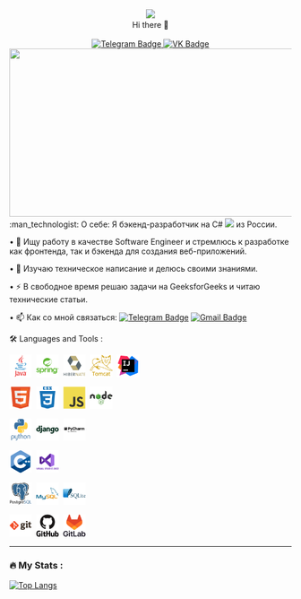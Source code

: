 ## 
<div id="header" align="center">
  <img src="https://i.giphy.com/media/v1.Y2lkPTc5MGI3NjExaDdpMDlxcHp6aTg2cDN4N3c5Z2txc2F4d3E0cmNzNDIxMDMxZGc3ciZlcD12MV9pbnRlcm5hbF9naWZfYnlfaWQmY3Q9Zw/QDjpIL6oNCVZ4qzGs7/giphy.gif" width="100"/>
  <div> 
    Hi there 👋
  </div>
  <div>
    <img src="https://komarev.com/ghpvc/?username=WhiSLo&style=flat-square&color=blue" alt=""/>
  </div>
  
  <div id="badges">
    <a href="https://t.me/WWWisL">
      <img src="https://img.shields.io/badge/Telegram-blue?logo=Telegram&logoColor=white&style=for-the-badge" alt="Telegram Badge"/>
    </a>
    <a href="https://vk.com/ww.wisl">
      <img src="https://img.shields.io/badge/VK-blue?logo=VK&logoColor=white&style=for-the-badge" alt="VK Badge"/>
    </a>
  </div>
</div>
<div align="center">
  <img src="https://media.giphy.com/media/dWesBcTLavkZuG35MI/giphy.gif" width="600" height="300"/>
</div>
:man_technologist: О себе: Я бэкенд-разработчик на C# <img src="https://media.giphy.com/media/WUlplcMpOCEmTGBtBW/giphy.gif" width="30"> из России.

• :telescope: Ищу работу в качестве Software Engineer и стремлюсь к разработке как фронтенда, так и бэкенда для создания веб-приложений.

• :seedling: Изучаю техническое написание и делюсь своими знаниями.

• :zap: В свободное время решаю задачи на GeeksforGeeks и читаю технические статьи.

• :mailbox: Как со мной связаться: 
[![Telegram Badge](https://img.shields.io/badge/-WWWisL-blue?style=flat&logo=Telegram&logoColor=white)]([https://t.me/WWWisL](https://t.me/WWWisL)) 
[![Gmail Badge](https://img.shields.io/badge/-maslov.vladislav.evgenevich@gmail.com-c14438?style=flat&logo=Gmail&logoColor=white)](mailto:maslov.vladislav.evgenevich@gmail.com)

:hammer_and_wrench: Languages and Tools :<div>
  <img src="https://github.com/devicons/devicon/blob/master/icons/java/java-original-wordmark.svg" title="Java" alt="Java" width="40" height="40"/>&nbsp;
  <img src="https://github.com/devicons/devicon/blob/master/icons/spring/spring-original-wordmark.svg" title="Spring" alt="Spring" width="40" height="40"/>&nbsp;
  <img src="https://github.com/devicons/devicon/blob/master/icons/hibernate/hibernate-original-wordmark.svg" title="Hibernate" alt="Hibernate" width="40" height="40"/>&nbsp;
  <img src="https://github.com/devicons/devicon/blob/master/icons/tomcat/tomcat-line-wordmark.svg" title="Tomcat" alt="Tomcat" width="40" height="40"/>&nbsp;
  <img src="https://github.com/devicons/devicon/blob/master/icons/intellij/intellij-original.svg" title="intellij" alt="intellij" width="40" height="40"/>&nbsp;

  <img src="https://github.com/devicons/devicon/blob/master/icons/html5/html5-original.svg" title="HTML5" alt="HTML" width="40" height="40"/>&nbsp;
  <img src="https://github.com/devicons/devicon/blob/master/icons/css3/css3-plain-wordmark.svg"  title="CSS3" alt="CSS" width="40" height="40"/>&nbsp;
  <img src="https://github.com/devicons/devicon/blob/master/icons/javascript/javascript-original.svg" title="JavaScript" alt="JavaScript" width="40" height="40"/>&nbsp;
  <img src="https://github.com/devicons/devicon/blob/master/icons/nodejs/nodejs-original-wordmark.svg" title="NodeJS" alt="NodeJS" width="40" height="40"/>&nbsp;
  
  <img src="https://github.com/devicons/devicon/blob/master/icons/python/python-original-wordmark.svg" title="Python" alt="Python" width="40" height="40"/>&nbsp;
  <img src="https://github.com/devicons/devicon/blob/master/icons/django/django-plain-wordmark.svg" title="Django" alt="Django" width="40" height="40"/>&nbsp;
  <img src="https://github.com/devicons/devicon/blob/master/icons/pycharm/pycharm-original-wordmark.svg" title="PyCharm" alt="PyCharm" width="40" height="40"/>&nbsp;

  <img src="https://github.com/devicons/devicon/blob/master/icons/cplusplus/cplusplus-original.svg" title="C++" alt="C++" width="40" height="40"/>&nbsp;
  <img src="https://github.com/devicons/devicon/blob/master/icons/visualstudio/visualstudio-original-wordmark.svg" title="VS" alt="VS" width="40" height="40"/>&nbsp;
    
  <img src="https://github.com/devicons/devicon/blob/master/icons/postgresql/postgresql-original-wordmark.svg" title="PostgreeSQL" alt="PostgreeSQL" width="40" height="40"/>&nbsp;
  <img src="https://github.com/devicons/devicon/blob/master/icons/mysql/mysql-original-wordmark.svg" title="MySQL"  alt="MySQL" width="40" height="40"/>&nbsp;
  <img src="https://github.com/devicons/devicon/blob/master/icons/sqlite/sqlite-original-wordmark.svg" title="SQLite" alt="SQLite" width="40" height="40"/>&nbsp;

  <img src="https://github.com/devicons/devicon/blob/master/icons/git/git-original-wordmark.svg" title="Git" alt="Git" width="40" height="40"/>&nbsp;
  <img src="https://github.com/devicons/devicon/blob/master/icons/github/github-original-wordmark.svg" title="Github" alt="Github" width="40" height="40"/>&nbsp;
  <img src="https://github.com/devicons/devicon/blob/master/icons/gitlab/gitlab-original-wordmark.svg" title="Gitlab" alt="Gitlab" width="40" height="40"/>&nbsp;

---

### :fire: My Stats :
[![Top Langs](https://github-readme-stats.vercel.app/api/top-langs/?username=WhiSLo)](https://github.com/anuraghazra/github-readme-stats)
</div>
    
<!--
**WhISLo/WhISLo** is a ✨ _special_ ✨ repository because its `README.md` (this file) appears on your GitHub profile.

Here are some ideas to get you started:

- 🔭 I’m currently working on ...
- 🌱 I’m currently learning ...
- 👯 I’m looking to collaborate on ...
- 🤔 I’m looking for help with ...
- 💬 Ask me about ...
- 📫 How to reach me: ...
- 😄 Pronouns: ...
- ⚡ Fun fact: ...
-->
